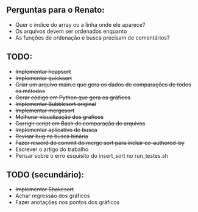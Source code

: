 ## Perguntas para o Renato:
* Quer o indice do array ou a linha onde ele aparece?
* Os arquivos devem ser ordenados enquanto 
* As funções de ordenação e busca precisam de comentários?

## TODO:
* ~~Implementar heapsort~~
* ~~Implementar quicksort~~
* ~~Criar um arquivo main.c que gera os dados de comparações de todos os métodos~~
* ~~Gerar código em Python que gera os gráficos~~
* ~~Implementar Bubblesort original~~
* ~~Implementar mergesort~~
* ~~Melhorar visualização dos gráficos~~
* ~~Corrigir script em Bash de comparação de arquivos~~
* ~~Implementar aplicativo de busca~~
* ~~Revisar bug na busca binária~~
* ~~Fazer reword do commit do merge sort para incluir co-authored-by~~
* Escrever o artigo do trabalho
* Pensar sobre o erro esquisito do insert_sort no run_testes.sh

## TODO (secundário):
* ~~Implementar Shakesort~~
* Achar regressão dos gráficos
* Fazer anotações nos pontos dos gráficos